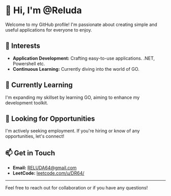 # 👋 Hi, I'm @Reluda

Welcome to my GitHub profile! I'm passionate about creating simple and useful applications for everyone to enjoy.

## 👀 Interests
- **Application Development:** Crafting easy-to-use applications. .NET, Powershell etc.
- **Continuous Learning:** Currently diving into the world of GO.

## 🌱 Currently Learning
I'm expanding my skillset by learning GO, aiming to enhance my development toolkit.

## 💼 Looking for Opportunities
I'm actively seeking employment. If you're hiring or know of any opportunities, let's connect!

## 📫 Get in Touch
- **Email:** [RELUDA64@gmail.com](mailto:RELUDA64@gmail.com)
- **LeetCode:** [leetcode.com/u/DR64/](https://leetcode.com/u/DR64/)

---

Feel free to reach out for collaboration or if you have any questions!

<!---
Reluda/Reluda is a ✨ special ✨ repository because its `README.md` (this file) appears on your GitHub profile.
You can click the Preview link to take a look at your changes.
--->
